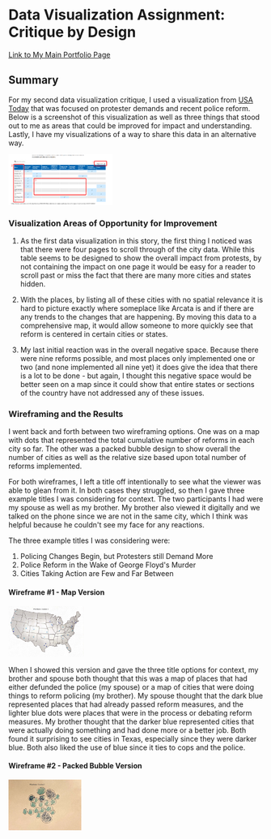 
# Data Visualization Assignment: Critique by Design 

<a href="https://mganska.github.io/ganska-portfolio/">Link to My Main Portfolio Page</a>

## **Summary**

For my second data visualization critique, I used a visualization from <a href="https://www.usatoday.com/in-depth/news/2020/07/20/protester-demands-police-policy-change-chokehold-ban/5357153002/" target="_blank">USA Today</a> that was focused on protester demands and recent police reform. Below is a screenshot of this visualization as well as three things that stood out to me as areas that could be improved for impact and understanding. Lastly, I have my visualizations of a way to share this data in an alternative way.

<img src="https://raw.githubusercontent.com/mganska/ganska-portfolio/master/screenshot%20from%20USA%20Today.jpg" alt="USA Today Screenshot" style="height:100px"/>

### **Visualization Areas of Opportunity for Improvement**

1. As the first data visualization in this story, the first thing I noticed was that there were four pages to scroll through of the city data. While this table seems to be designed to show the overall impact from protests, by not containing the impact on one page it would be easy for a reader to scroll past or miss the fact that there are many more cities and states hidden.

2. With the places, by listing all of these cities with no spatial relevance it is hard to picture exactly where someplace like Arcata is and if there are any trends to the changes that are happening. By moving this data to a comprehensive map, it would allow someone to more quickly see that reform is centered in certain cities or states.

3. My last initial reaction was in the overall negative space. Because there were nine reforms possible, and most places only implemented one or two (and none implemented all nine yet) it does give the idea that there is a lot to be done - but again, I thought this negative space would be better seen on a map since it could show that entire states or sections of the country have not addressed any of these issues. 

### **Wireframing and the Results**

I went back and forth between two wireframing options. One was on a map with dots that represented the total cumulative number of reforms in each city so far. The other was a packed bubble design to show overall the number of cities as well as the relative size based upon total number of reforms implemented. 

For both wireframes, I left a title off intentionally to see what the viewer was able to glean from it. In both cases they struggled, so then I gave three example titles I was considering for context. The two participants I had were my spouse as well as my brother. My brother also viewed it digitally and we talked on the phone since we are not in the same city, which I think was helpful because he couldn't see my face for any reactions.

The three example titles I was considering were:
1. Policing Changes Begin, but Protesters still Demand More
2. Police Reform in the Wake of George Floyd's Murder
3. Cities Taking Action are Few and Far Between

#### Wireframe #1 - Map Version

<img src="https://raw.githubusercontent.com/mganska/ganska-portfolio/master/wireframe%20sketches_Page_1.jpg" alt="First Wireframe Option" style="height:100px"/>

When I showed this version and gave the three title options for context, my brother and spouse both thought that this was a map of places that had either defunded the police (my spouse) or a map of cities that were doing things to reform policing (my brother). My spouse thought that the dark blue represented places that had already passed reform measures, and the lighter blue dots were places that were in the process or debating reform measures. My brother thought that the darker blue represented cities that were actually doing something and had done more or a better job. Both found it surprising to see cities in Texas, especially since they were darker blue. Both also liked the use of blue since it ties to cops and the police. 

#### Wireframe #2 - Packed Bubble Version

<img src="https://raw.githubusercontent.com/mganska/ganska-portfolio/master/wireframe%20sketches_Page_2.jpg" alt="Second Wireframe Option" style="height:100px"/>
